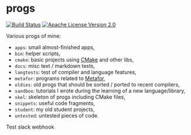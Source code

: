 # progs

[![Build Status](https://travis-ci.org/rboman/progs.svg?branch=master)](https://travis-ci.org/rboman/progs) 
[![Apache License Version 2.0](https://img.shields.io/badge/license-Apache_2.0-green.svg)](LICENSE)

Various progs of mine:
  * `apps`: small almost-finished apps,
  * `bin`: helper scripts,
  * `cmake`: basic projects using [CMake](https://cmake.org/) and other libs,
  * `docs`: misc text / markdown tests,
  * `langtests`: test of compiler and language features,
  * `metafor`: programs related to [Metafor](http://metafor.ltas.ulg.ac.be/),
  * `oldies`: old progs that should be sorted / ported to recent compilers,
  * `sandbox`: tutorials I wrote during the learning of a new language/library,
  * `skel`: skeleton of progs including CMake files,
  * `snippets`: useful code fragments,
  * `student`: my old student projects,
  * `untested`: untested pieces of code.

Test slack webhook
